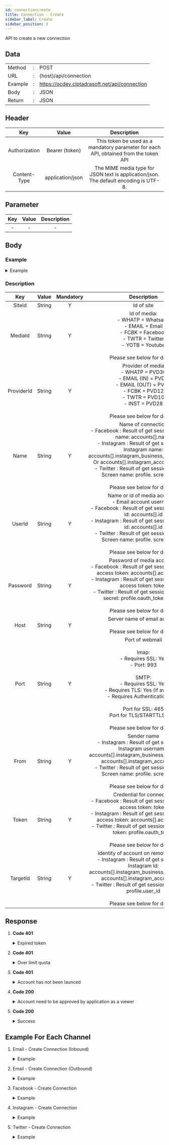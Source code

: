 ```yaml
---
id: connectioncreate
title: Connection - Create
sidebar_label: Create
sidebar_position: 3
---
```


API to create a new connection

## Data

|         |     |                                               |
| ------- | --- | --------------------------------------------- |
| Method  | :   | POST                                          |
| URL     | :   | {host}/api/connection                         |
| Example | :   | https://ocdev.ciptadrasoft.net/api/connection |
| Body    | :   | JSON                                          |
| Return  | :   | JSON                                          |

## Header

|      Key      |      Value       |                                      Description                                      |
| :-----------: | :--------------: | :-----------------------------------------------------------------------------------: |
| Authorization |  Bearer {token}  | This token be used as a mandatory parameter for each API, obtained from the token API |
| Content-Type  | application/json | The MIME media type for JSON text is application/json. The default encoding is UTF-8. |

## Parameter

| Key | Value | Description |
| :-: | :---: | :---------: |
|  -  |   -   |      -      |

## Body

### Example

  <details><summary>Example</summary><p>

```jsx title="Body"
{
 "Name": "Mydin22 Page",
 "UserId": "469218373611012",
 "Password": "EAAG73PZBL8q4BAIEGZCOcVLrREgSemRNpRWI94ePZCzcOoT4yHZBsSUGMEy9zwYERZADEdnfRsNQ1r4bPOxSCa07ksBYc9BYeY19wRK3HhWB9EpcNNlewJRAbgoKO69pkQQtvpUujNfs5odUO6JIIiDlpJSbgC75fQanUNLrkrxgfvlVxuvX2iaLOHT7604AZD",
 "From": "469218373611012",
 "Token": "EAAG73PZBL8q4BAHeu0JZAZC877jXpPx2el0EsFZBQh0ygfatXzxuhBKZAZBfdfpkODPtOtgLe1ekvxhKpqDx07kMHr0XEWOloHxoVfN9CINhZATqPMA6TZB1r2Lom4pz4gnQR8tbeLJbCYbEIjLKENmBWoSZCeo6pdoP1o5CarawbdQhK4l9k1U9n"
 }
```

  </p></details>

### Description

|    Key     | Value  | Mandatory |                                                                                                                                                                              Description                                                                                                                                                                              |
| :--------: | :----: | :-------: | :-------------------------------------------------------------------------------------------------------------------------------------------------------------------------------------------------------------------------------------------------------------------------------------------------------------------------------------------------------------------: |
|   SiteId   | String |     Y     |                                                                                                                                                                              Id of site                                                                                                                                                                               |
|  MediaId   | String |     Y     |                                                                                                  Id of media:<br/> - WHATP = Whatsapp<br/> - EMAIL = Email<br/> - FCBK = Facebook<br/> - TWTR = Twitter<br/> - YOTB = Youtube<br/><br/>Please see below for details.                                                                                                  |
| ProviderId | String |     Y     |                                                                                     Provider of media<br/> - WHATP = PVD30<br/> - EMAIL (IN) = PVD9<br/> - EMAIL (OUT) = PVD7<br/> - FCBK = PVD12<br/> - TWTR = PVD10<br/> - INST = PVD28<br/><br/>Please see below for details.                                                                                      |
|    Name    | String |     Y     | Name of connection<br/> - Facebook : Result of get session API, Page name: accounts[].name<br/> - Instagram : Result of get session API, Instagram name: accounts[].instagram_business_account.name Or accounts[].instagram_accounts[].name<br/> - Twitter : Result of get session API, User Screen name: profile. screen_name<br/><br/>Please see below for details. |
|   UserId   | String |     Y     |                    Name or id of media account :<br/> - Email account username<br/> - Facebook : Result of get session API, Page id: accounts[].id<br/> - Instagram : Result of get session API, Page id: accounts[].id<br/> - Twitter : Result of get session API, User Screen name: profile. screen_name<br/><br/>Please see below for details.                     |
|  Password  | String |     Y     |                        Password of media account :<br/> - Facebook : Result of get session API, Page access token: accounts[].access_token<br/> - Instagram : Result of get session API, User access token: token <br/> - Twitter : Result of get session API, Token secret: profile.oauth_token_secret<br/><br/>Please see below for details.                        |
|    Host    | String |     Y     |                                                                                                                                                  Server name of email account<br/><br/>Please see below for details.                                                                                                                                                  |
|    Port    | String |     Y     |                                     Port of webmail<br/><br/>Imap:<br/> - Requires SSL: Yes<br/> - Port: 993<br/><br/>SMTP:<br/> - Requires SSL: Yes<br/> - Requires TLS: Yes (if available)<br/> - Requires Authentication: Yes<br/><br/>Port for SSL: 465<br/>Port for TLS/STARTTLS: 587<br/><br/>Please see below for details.                                     |
|    From    | String |     Y     |                                        Sender name<br/> - Instagram : Result of get session API, Instagram username: accounts[].instagram_business_account.id Or accounts[].instagram_accounts[].id<br/> - Twitter : Result of get session API, User Screen name: profile. screen_name<br/><br/>Please see below for details.                                         |
|   Token    | String |     Y     |                            Credential for connection<br/> - Facebook : Result of get session API, User access token: token <br/> - Instagram : Result of get session API, Page access token: accounts[].access_token<br/> - Twitter : Result of get session API, Access token: profile.oauth_token<br/><br/>Please see below for details.                             |
|  TargetId  | String |     Y     |                                     Identity of account on remote provider<br/> - Instagram : Result of get session API, Instagram Id: accounts[].instagram_business_account.id Or accounts[].instagram_accounts[].id<br/> - Twitter : Result of get session API, User id: profile.user_id<br/><br/>Please see below for details.                                     |

## Response

1. **Code 401**

    <details><summary>Expired token</summary><p>

   ```jsx title="Body"
   {
   	"_meta": {
   			"status": "ERROR",
   			"count": 1
   	},
   	"records": {
   			"errorCode": 401,
   			"userMessage": "Expired token",
   			"devMessage": null,
   			"more": null,
   			"applicationCode": null
   	}
   }
   ```

  </p></details>

2. **Code 401**

    <details><summary>Over limit quota</summary><p>

   ```jsx title="Body"
   {
   	"_meta": {
   			"status": "ERROR",
   			"count": 1
   	},
   	"records": {
   			"errorCode": 401,
               "userMessage": "time limit reached please try again tomorrow at 18:00 - 06:00",
   			"devMessage": "",
   			"more": null,
   			"applicationCode": ""
   	}
   }
   ```

  </p></details>

3. **Code 401**

    <details><summary>Account has not been launced</summary><p>

   ```jsx title="Body"
   {"error":"Unsupported post request. Object with ID '1429967973729263' does not exist, cannot be loaded due to missing permissions, or does not support this operation. Please read the Graph API documentation at https:\/\/developers.facebook.com\/docs\/graph-api"}
   ```

  </p></details>

4. **Code 200**

    <details><summary>Account need to be approved by application as a viewer</summary><p>

   ```jsx title="Body"
   {"error":"(#200) User does not have sufficient administrative permission for this action on this page. If the page business requires Two Factor Authentication, the user also needs to enable Two Factor Authentication."}
   ```

  </p></details>

5. **Code 200**

    <details><summary>Success</summary><p>

   ```jsx title="Body"
   {
    "Id": "583",
    "LastActivity": null,
    "ActivityDate": null,
    "Position": null,
    "SiteId": "169",
    "MediaId": "FCBK",
    "ProviderId": "PVD12",
    "Code": null,
    "Name": "Mydin22",
    "UserId": "469218373611012",
    "Password": "EAAG73PZBL8q4BAIEGZCOcVLrREgSemRNpRWI94ePZCzcOoT4yHZBsSUGMEy9zwYERZADEdnfRsNQ1r4bPOxSCa07ksBYc9BYeY19wRK3HhWB9EpcNNlewJRAbgoKO69pkQQtvpUujNfs5odUO6JIIiDlpJSbgC75fQanUNLrkrxgfvlVxuvX2iaLOHT7604AZD",
    "Host": null,
    "Database": null,
    "Port": "0",
    "Url": null,
    "From": "469218373611012",
    "Token": "EAAG73PZBL8q4BAHeu0JZAZC877jXpPx2el0EsFZBQh0ygfatXzxuhBKZAZBfdfpkODPtOtgLe1ekvxhKpqDx07kMHr0XEWOloHxoVfN9CINhZATqPMA6TZB1r2Lom4pz4gnQR8tbeLJbCYbEIjLKENmBWoSZCeo6pdoP1o5CarawbdQhK4l9k1U9n",
    "StartDate": null,
    "EndDate": null,
    "Priority": "1",
    "Enabled": "1",
    "StatusId": "CNS1",
    "TargetId": "469218373611012",
    "TypeId": null,
    "ParentId": null,
    "Incoming": null,
    "Outgoing": null,
    "CreateDate": "2020-09-07 10:03:43",
    "ModifyDate": "2020-09-07 10:03:43",
    "Error": "0",
    "Remarks": null,
    "AgentId": null
   }
   ```

  </p></details>

## Example For Each Channel

1. Email - Create Connection (Inbound)

    <details><summary>Example</summary><p>

   ```jsx title="Body"
   {
    "MediaId": "EMAIL",
    "ProviderId": "PVD9",
    "Name": "test1-email-in",
    "UserId": "test1@onebox.co.id",
    "Password": "one_box#123",
    "Host": "mail.onebox.co.id",
    "Port": "993",
    "From": "test1@onebox.co.id"
   }
   ```

  </p></details>

2. Email - Create Connection (Outbound)

    <details><summary>Example</summary><p>

   ```jsx title="Body"
   {
    "MediaId": "EMAIL",
    "ProviderId": "PVD7",
    "Name": "test1-email-out",
    "UserId": "test1@onebox.co.id",
    "Password": "one_box#123",
    "Host": "mail.onebox.co.id",
    "Port": "587",
    "From": "test1@onebox.co.id",
    "ParentId": "612"
   }
   ```

  </p></details>

3. Facebook - Create Connection

    <details><summary>Example</summary><p>

   ```jsx title="Body"
   {
    "MediaId": "FCBK",
    "ProviderId": "PVD12",
    "Name": "Mydin22",
    "UserId": "469218373611012",
    "Password": "EAAG73PZBL8q4BAIEGZCOcVLrREgSemRNpRWI94ePZCzcOoT4yHZBsSUGMEy9zwYERZADEdnfRsNQ1r4bPOxSCa07ksBYc9BYeY19wRK3HhWB9EpcNNlewJRAbgoKO69pkQQtvpUujNfs5odUO6JIIiDlpJSbgC75fQanUNLrkrxgfvlVxuvX2iaLOHT7604AZD",
    "Token": "EAAG73PZBL8q4BAHeu0JZAZC877jXpPx2el0EsFZBQh0ygfatXzxuhBKZAZBfdfpkODPtOtgLe1ekvxhKpqDx07kMHr0XEWOloHxoVfN9CINhZATqPMA6TZB1r2Lom4pz4gnQR8tbeLJbCYbEIjLKENmBWoSZCeo6pdoP1o5CarawbdQhK4l9k1U9n"
   }
   ```

  </p></details>

4. Instagram - Create Connection

    <details><summary>Example</summary><p>

   ```jsx title="Body"
   {
    "MediaId": "INST",
    "ProviderId": "PVD28",
    "Name": "onebox",
    "UserId": "110334703943674",
    "Password": "EAAOtXtsFLPEBALcza4QrHuow1lFkBaNCYAyGZA5qmPErW4ljQTDiFRiYVNtafOwbfLOXncQHYqZC0lgMFtFlQCfh1tlLTescrdjkpyNtnnt712ZCcbu1hSHtVcZA9RzVsPDUY3YmYTqLH7fYZAYASbYN3XfBQ3tXTHa6ZCZAsenkQZDZD",
    "From": "onebox.demo",
    "Token": "EAAOtXtsFLPEBAFVG0oERZCkoPBqV6TKRJnM1kkbFsriCkUp4BElMoeF8fIUkWm6ZAccsStTuT4i9liQ65SXZCQnpid3i1c8ZAHlq3lE2H37QhkX9fXcH1GUZCux3lSdfxCc0C9iliDaNpZBnuZC3dpSkZBOvWWoff0opZAFPo5F7ZALQZDZD",
    "TargetId": "17841432079529884"
   }
   ```

  </p></details>

5. Twitter - Create Connection

    <details><summary>Example</summary><p>

   ```jsx title="Body"
   {
    "MediaId": "TWTR",
    "ProviderId": "PVD10",
    "Name": "trial_corp",
    "UserId": "trial_corp",
    "Password": "7ak255up33fdfRtjdvlkhAxfOBBJC6N7fCdQ348D0pMcf",
    "From": "trial_corp",
    "Token": "738567483435556864-KB0qrr127DjUL4p3K99M8CkH1LGXvFQ",
    "TargetId": "738567483435556864"
   }
   ```

  </p></details>
